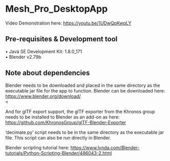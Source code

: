 # Mesh_Pro_DesktopApp

Video Demonstration here: https://youtu.be/1UDwQpKwpLY

## Pre-requisites & Development tool
•	Java SE Development Kit:  1.8.0_171 <br>
•	Blender v2.79b

## Note about dependencies
Blender needs to be downloaded and placed in the same directory as the executable jar file for the app to function. Blender can be downloaded here: https://www.blender.org/download/<br><

And for glTF export support, the glTF exporter from the Khronos group needs to be installed to Blender as an add-on as here:
https://github.com/KhronosGroup/glTF-Blender-Exporter <br>

‘decimate.py’ script needs to be in the same directory as the executable jar file. This script can also be run directly in Blender. <br>

Blender scripting tutorial here: https://www.lynda.com/Blender-tutorials/Python-Scripting-Blender/486043-2.html

